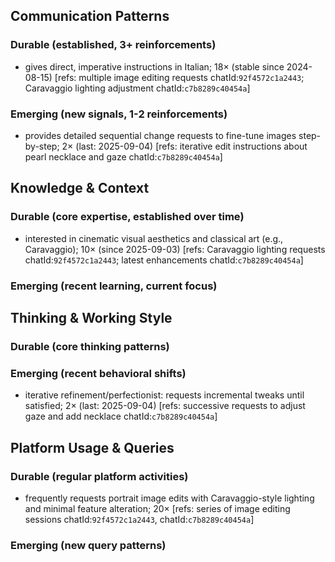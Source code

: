 ## Communication Patterns
### Durable (established, 3+ reinforcements)
- gives direct, imperative instructions in Italian; 18× (stable since 2024-08-15) [refs: multiple image editing requests chatId:`92f4572c1a2443`; Caravaggio lighting adjustment chatId:`c7b8289c40454a`]

### Emerging (new signals, 1-2 reinforcements)
- provides detailed sequential change requests to fine-tune images step-by-step; 2× (last: 2025-09-04) [refs: iterative edit instructions about pearl necklace and gaze chatId:`c7b8289c40454a`]

## Knowledge & Context
### Durable (core expertise, established over time)
- interested in cinematic visual aesthetics and classical art (e.g., Caravaggio); 10× (since 2025-09-03) [refs: Caravaggio lighting requests chatId:`92f4572c1a2443`; latest enhancements chatId:`c7b8289c40454a`]

### Emerging (recent learning, current focus)

## Thinking & Working Style
### Durable (core thinking patterns)

### Emerging (recent behavioral shifts)
- iterative refinement/perfectionist: requests incremental tweaks until satisfied; 2× (last: 2025-09-04) [refs: successive requests to adjust gaze and add necklace chatId:`c7b8289c40454a`]

## Platform Usage & Queries
### Durable (regular platform activities)
- frequently requests portrait image edits with Caravaggio-style lighting and minimal feature alteration; 20× [refs: series of image editing sessions chatId:`92f4572c1a2443`, chatId:`c7b8289c40454a`]

### Emerging (new query patterns)